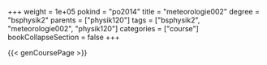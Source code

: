 +++
weight = 1e+05
pokind = "po2014"
title = "meteorologie002"
degree = "bsphysik2"
parents = ["physik120"]
tags = ["bsphysik2", "meteorologie002", "physik120"]
categories = ["course"]
bookCollapseSection = false
+++

{{< genCoursePage >}}
